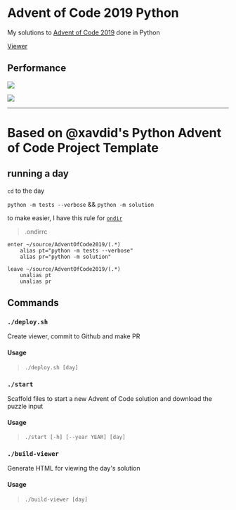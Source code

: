 # Advent of Code 2019 Python

My solutions to [Advent of Code 2019](https://adventofcode.com/2019) done in Python

[Viewer](https://sergiorgiraldo.github.io/AdventOfCode2019/viewer/)

## Performance

![](https://img.shields.io/badge/day%20📅-24-blue)
 
![](https://img.shields.io/badge/stars%20⭐-18-yellow)

---

# Based on @xavdid's Python Advent of Code Project Template

## running a day

`cd` to the day

`python -m tests --verbose` && `python -m solution`

to make easier, I have this rule for [`ondir`](https://github.com/alecthomas/ondir) 

> .ondirrc

```
enter ~/source/AdventOfCode2019/(.*)
    alias pt="python -m tests --verbose"
    alias pr="python -m solution"

leave ~/source/AdventOfCode2019/(.*)
    unalias pt
    unalias pr
```

## Commands

### `./deploy.sh` 

Create viewer, commit to Github and make PR

#### Usage

> `./deploy.sh [day]`

### `./start` 

Scaffold files to start a new Advent of Code solution and download the puzzle input

#### Usage

> `./start [-h] [--year YEAR] [day]`

### `./build-viewer` 

Generate HTML for viewing the day's solution

#### Usage

> `./build-viewer [day]`

